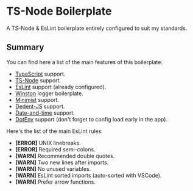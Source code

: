 # TS-Node Boilerplate
A TS-Node & EsLint boilerplate entirely configured to suit my standards.

Summary
-------
You can find here a list of the main features of this boilerplate:
- [TypeScript](https://www.typescriptlang.org/) support.
- [TS-Node](https://github.com/TypeStrong/ts-node) support.
- [EsLint](https://eslint.org/) support (already configured).
- [Winston](https://github.com/winstonjs/winston) logger boilerplate.
- [Minimist](https://github.com/minimistjs/minimist) support.
- [Dedent-JS](https://github.com/MartinKolarik/dedent-js) support.
- [Date-and-time](https://www.npmjs.com/package/date-and-time) support.
- [DotEnv](https://github.com/motdotla/dotenv) support (don't forget to config load early in the app).

Here's the list of the main EsLint rules:
- **[ERROR]** UNIX linebreaks.
- **[ERROR]** Required semi-colons.
- **[WARN]** Recommended double quotes.
- **[WARN]** Two new lines after imports.
- **[WARN]** No unused variables.
- **[WARN]** EsLint sorted imports (auto-sorted with VSCode).
- **[WARN]** Prefer arrow functions.

